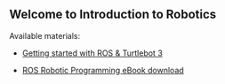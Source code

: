 ## Welcome to Introduction to Robotics

Available materials:

- [Getting started with ROS & Turtlebot 3](docs/getting_started.md)

- [ROS Robotic Programming eBook download](http://www.robotis.com/service/download.php?no=719)
